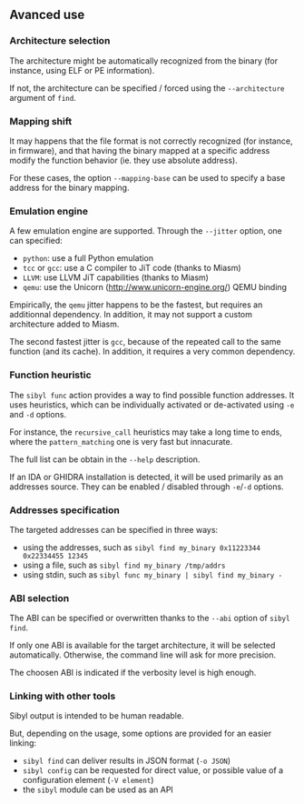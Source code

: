 Avanced use
-----------

### Architecture selection

The architecture might be automatically recognized from the binary (for
instance, using ELF or PE information).

If not, the architecture can be specified / forced using the `--architecture`
argument of `find`.

### Mapping shift

It may happens that the file format is not correctly recognized (for instance,
in firmware), and that having the binary mapped at a specific address modify the
function behavior (ie. they use absolute address).

For these cases, the option `--mapping-base` can be used to specify a base
address for the binary mapping.

### Emulation engine
A few emulation engine are supported. Through the `--jitter` option, one can
specified:

* `python`: use a full Python emulation
* `tcc` or `gcc`: use a C compiler to JiT code (thanks to Miasm)
* `LLVM`: use LLVM JiT capabilities (thanks to Miasm)
* `qemu`: use the Unicorn (http://www.unicorn-engine.org/) QEMU binding

Empirically, the `qemu` jitter happens to be the fastest, but requires an
additionnal dependency. In addition, it may not support a custom architecture
added to Miasm.

The second fastest jitter is `gcc`, because of the repeated call to the same
function (and its cache). In addition, it requires a very common dependency.

### Function heuristic

The `sibyl func` action provides a way to find possible function addresses.  It
uses heuristics, which can be individually activated or de-activated using `-e`
and `-d` options.

For instance, the `recursive_call` heuristics may take a long time to ends,
where the `pattern_matching` one is very fast but innacurate.

The full list can be obtain in the `--help` description.

If an IDA or GHIDRA installation is detected, it will be used primarily as an
addresses source. They can be enabled / disabled through `-e`/`-d` options.

### Addresses specification

The targeted addresses can be specified in three ways:
* using the addresses, such as `sibyl find my_binary 0x11223344 0x22334455 12345`
* using a file, such as `sibyl find my_binary /tmp/addrs`
* using stdin, such as `sibyl func my_binary | sibyl find my_binary -`

### ABI selection

The ABI can be specified or overwritten thanks to the `--abi` option of `sibyl
find`.

If only one ABI is available for the target architecture, it will be selected
automatically. Otherwise, the command line will ask for more precision.

The choosen ABI is indicated if the verbosity level is high enough.

### Linking with other tools

Sibyl output is intended to be human readable.

But, depending on the usage, some options are provided for an easier linking:
* `sibyl find` can deliver results in JSON format (`-o JSON`)
* `sibyl config` can be requested for direct value, or possible value of a
  configuration element (`-V element`)
* the `sibyl` module can be used as an API
